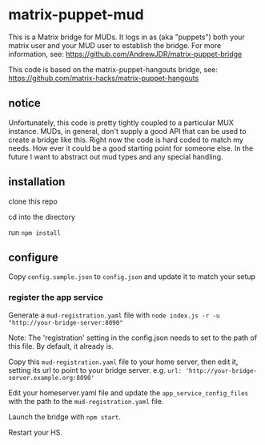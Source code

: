 # matrix-puppet-mud
This is a Matrix bridge for MUDs.
It logs in as (aka "puppets") both your matrix user and your MUD user to
establish the bridge. For more information, see:
https://github.com/AndrewJDR/matrix-puppet-bridge

This code is based on the matrix-puppet-hangouts bridge, see:
https://github.com/matrix-hacks/matrix-puppet-hangouts

## notice
Unfortunately, this code is pretty tightly coupled to a particular MUX
instance. MUDs, in general, don't supply a good API that can be used to create a
bridge like this. Right now the code is hard coded to match my needs. How ever
it could be a good starting point for someone else. In the future I want to
abstract out mud types and any special handling.

## installation

clone this repo

cd into the directory

run `npm install`

## configure

Copy `config.sample.json` to `config.json` and update it to match your setup

### register the app service

Generate a `mud-registration.yaml` file with `node index.js -r -u "http://your-bridge-server:8090"`

Note: The 'registration' setting in the config.json needs to set to the path of this file. By default, it already is.

Copy this `mud-registration.yaml` file to your home server, then edit it, setting its url to point to your bridge server. e.g. `url: 'http://your-bridge-server.example.org:8090'`

Edit your homeserver.yaml file and update the `app_service_config_files` with the path to the `mud-registration.yaml` file.

Launch the bridge with ```npm start```.

Restart your HS.

